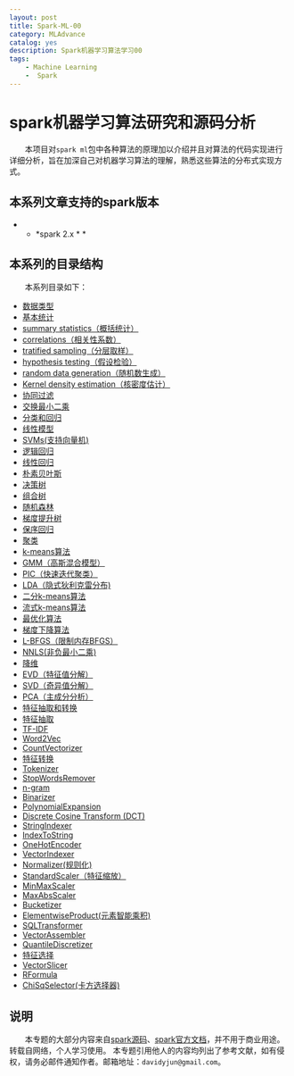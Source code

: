 ```yaml
---
layout: post
title: Spark-ML-00
category: MLAdvance
catalog: yes
description: Spark机器学习算法学习00
tags:
    - Machine Learning
    -  Spark
---
```


# spark机器学习算法研究和源码分析

&emsp;&emsp;本项目对`spark ml`包中各种算法的原理加以介绍并且对算法的代码实现进行详细分析，旨在加深自己对机器学习算法的理解，熟悉这些算法的分布式实现方式。

## 本系列文章支持的spark版本

- * *spark 2.x * *

## 本系列的目录结构

&emsp;&emsp;本系列目录如下：

 * [数据类型](/mladvance/2011/11/17/data-type/)
 * [基本统计](/mladvance/2016/11/17/statistics/)
 * [summary statistics（概括统计）](/mladvance/2016/11/17/statistics/)
 * [correlations（相关性系数）](/mladvance/2016/11/17/correlations/)
 * [tratified sampling（分层取样）](/mladvance/2016/11/17/tratified-sampling/)
 * [hypothesis testing（假设检验）](/mladvance/2016/11/17/hypothesis-testing/)
 * [random data generation（随机数生成）]()
 * [Kernel density estimation（核密度估计）]()
 * [协同过滤](推荐/ALS.md)
 * [交换最小二乘](推荐/ALS.md)
 * [分类和回归](分类和回归/readme.md)
 * [线性模型](分类和回归/线性模型/readme.md)
 * [SVMs(支持向量机)](分类和回归/线性模型/支持向量机/lsvm.md)
 * [逻辑回归](分类和回归/线性模型/逻辑回归/logic-regression.md)
 * [线性回归](分类和回归/线性模型/回归/regression.md)
 * [朴素贝叶斯](分类和回归/朴素贝叶斯/nb.md)
 * [决策树](分类和回归/决策树/decision-tree.md)
 * [组合树](分类和回归/组合树/readme.md)
 * [随机森林](分类和回归/组合树/随机森林/random-forests.md)
 * [梯度提升树](分类和回归/组合树/梯度提升树/gbts.md)
 * [保序回归](分类和回归/保序回归/isotonic-regression.md)
 * [聚类](聚类/readme.md)
 * [k-means算法](聚类/k-means/k-means.md)
 * [GMM（高斯混合模型）](聚类/gaussian-mixture/gaussian-mixture.md)
 * [PIC（快速迭代聚类）](聚类/PIC/pic.md)
 * [LDA（隐式狄利克雷分布)](聚类/LDA/lda.md)
 * [二分k-means算法](聚类/bis-k-means/bisecting-k-means.md)
 * [流式k-means算法](聚类/streaming-k-means/streaming-k-means.md)
 * [最优化算法](最优化算法/梯度下降/gradient-descent.md)
 * [梯度下降算法](最优化算法/梯度下降/gradient-descent.md)
 * [L-BFGS（限制内存BFGS）](最优化算法/L-BFGS/lbfgs.md)
 * [NNLS(非负最小二乘)](最优化算法/非负最小二乘/NNLS.md)
 * [降维](降维/SVD/svd.md)
 * [EVD（特征值分解）](降维/EVD/evd.md)
 * [SVD（奇异值分解）](降维/SVD/svd.md)
 * [PCA（主成分分析）](降维/PCA/pca.md)
 * [特征抽取和转换](特征抽取和转换/TF-IDF.md)
 * [特征抽取](特征抽取和转换/TF-IDF.md)
 * [TF-IDF](特征抽取和转换/TF-IDF.md)
 * [Word2Vec](特征抽取和转换/Word2Vector.md)
 * [CountVectorizer](特征抽取和转换/CountVectorizer.md)
 * [特征转换](特征抽取和转换/normalizer.md)
 * [Tokenizer](特征抽取和转换/Tokenizer.md)
 * [StopWordsRemover](特征抽取和转换/StopWordsRemover.md)
 * [n-gram](特征抽取和转换/n_gram.md)
 * [Binarizer](特征抽取和转换/Binarizer.md)
 * [PolynomialExpansion](特征抽取和转换/PolynomialExpansion.md)
 * [Discrete Cosine Transform (DCT)](特征抽取和转换/DCT.md)
 * [StringIndexer](特征抽取和转换/StringIndexer.md)
 * [IndexToString](特征抽取和转换/IndexToString.md)
 * [OneHotEncoder](特征抽取和转换/OneHotEncoder.md)
 * [VectorIndexer](特征抽取和转换/VectorIndexer.md)
 * [Normalizer(规则化)](特征抽取和转换/normalizer.md)
 * [StandardScaler（特征缩放）](特征抽取和转换/StandardScaler.md)
 * [MinMaxScaler](特征抽取和转换/MinMaxScaler.md)
 * [MaxAbsScaler](特征抽取和转换/MaxAbsScaler.md)
 * [Bucketizer](特征抽取和转换/Bucketizer.md)
 * [ElementwiseProduct(元素智能乘积)](特征抽取和转换/element-wise-product.md)
 * [SQLTransformer](特征抽取和转换/SQLTransformer.md)
 * [VectorAssembler](特征抽取和转换/VectorAssembler.md)
 * [QuantileDiscretizer](特征抽取和转换/QuantileDiscretizer.md)
 * [特征选择](特征抽取和转换/VectorSlicer.md)
 * [VectorSlicer](特征抽取和转换/VectorSlicer.md)
 * [RFormula](特征抽取和转换/RFormula.md)
 * [ChiSqSelector(卡方选择器)](特征抽取和转换/chi-square-selector.md)


## 说明

&emsp;&emsp;本专题的大部分内容来自[spark源码](https://github.com/apache/spark)、[spark官方文档](https://spark.apache.org/docs/latest)，并不用于商业用途。转载自网络，个人学习使用。
本专题引用他人的内容均列出了参考文献，如有侵权，请务必邮件通知作者。邮箱地址：`davidyjun@gmail.com`。


